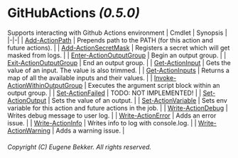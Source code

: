 
# GitHubActions _(0.5.0)_
Supports interacting with Github Actions environment
| Cmdlet | Synopsis |
|-|-|
| [Add-ActionPath](Add-ActionPath.md) | Prepends path to the PATH (for this action and future actions). |
| [Add-ActionSecretMask](Add-ActionSecretMask.md) | Registers a secret which will get masked from logs. |
| [Enter-ActionOutputGroup](Enter-ActionOutputGroup.md) | Begin an output group. |
| [Exit-ActionOutputGroup](Exit-ActionOutputGroup.md) | End an output group. |
| [Get-ActionInput](Get-ActionInput.md) | Gets the value of an input.  The value is also trimmed. |
| [Get-ActionInputs](Get-ActionInputs.md) | Returns a map of all the available inputs and their values. |
| [Invoke-ActionWithinOutputGroup](Invoke-ActionWithinOutputGroup.md) | Executes the argument script block within an output group. |
| [Set-ActionFailed](Set-ActionFailed.md) | TODO:  NOT IMPLEMENTED! |
| [Set-ActionOutput](Set-ActionOutput.md) | Sets the value of an output. |
| [Set-ActionVariable](Set-ActionVariable.md) | Sets env variable for this action and future actions in the job. |
| [Write-ActionDebug](Write-ActionDebug.md) | Writes debug message to user log. |
| [Write-ActionError](Write-ActionError.md) | Adds an error issue. |
| [Write-ActionInfo](Write-ActionInfo.md) | Writes info to log with console.log. |
| [Write-ActionWarning](Write-ActionWarning.md) | Adds a warning issue. |
###### Copyright (C) Eugene Bekker.  All rights reserved.
